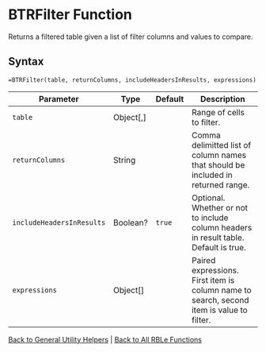 # BTRFilter Function

Returns a filtered table given a list of filter columns and values to compare.

## Syntax

```excel
=BTRFilter(table, returnColumns, includeHeadersInResults, expressions)
```

Parameter | Type | Default | Description
---|---|---|---
`table` | Object[,] |  | Range of cells to filter.
`returnColumns` | String |  | Comma delimitted list of column names that should be included in returned range.
`includeHeadersInResults` | Boolean? | `true` | Optional.  Whether or not to include column headers in result table. Default is true.
`expressions` | Object[] |  | Paired expressions.  First item is column name to search, second item is value to filter.

[Back to General Utility Helpers](RBLeGeneralUtilityHelpers.md) | [Back to All RBLe Functions](RBLe.md#function-documentation)